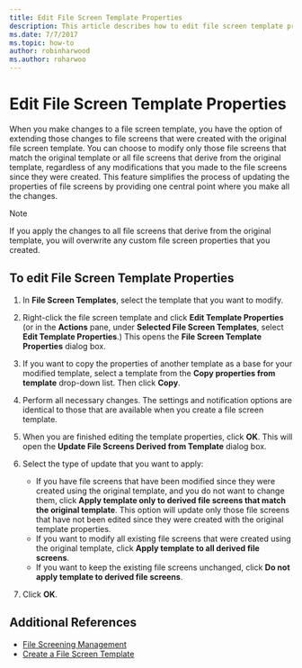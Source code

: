 ```yaml
---
title: Edit File Screen Template Properties
description: This article describes how to edit file screen template properties
ms.date: 7/7/2017
ms.topic: how-to
author: robinharwood
ms.author: roharwoo
---
```

# Edit File Screen Template Properties

When you make changes to a file screen template, you have the option of extending those changes to file screens that were created with the original file screen template. You can choose to modify only those file screens that match the original template or all file screens that derive from the original template, regardless of any modifications that you made to the file screens since they were created. This feature simplifies the process of updating the properties of file screens by providing one central point where you make all the changes.

> [!Note]
> If you apply the changes to all file screens that derive from the original template, you will overwrite any custom file screen properties that you created.

## To edit File Screen Template Properties

1.  In **File Screen Templates**, select the template that you want to modify.

2.  Right-click the file screen template and click **Edit Template Properties** (or in the **Actions** pane, under **Selected File Screen Templates**, select **Edit Template Properties**.) This opens the **File Screen Template Properties** dialog box.

3.  If you want to copy the properties of another template as a base for your modified template, select a template from the **Copy properties from template** drop-down list. Then click **Copy**.

4.  Perform all necessary changes. The settings and notification options are identical to those that are available when you create a file screen template.

5.  When you are finished editing the template properties, click **OK**. This will open the **Update File Screens Derived from Template** dialog box.

6.  Select the type of update that you want to apply:

    -   If you have file screens that have been modified since they were created using the original template, and you do not want to change them, click **Apply template only to derived file screens that match the original template**. This option will update only those file screens that have not been edited since they were created with the original template properties.
    -   If you want to modify all existing file screens that were created using the original template, click **Apply template to all derived file screens**.
    -   If you want to keep the existing file screens unchanged, click **Do not apply template to derived file screens**.

7.  Click **OK**.

## Additional References

-   [File Screening Management](file-screening-management.md)
-   [Create a File Screen Template](create-file-screen-template.md)



